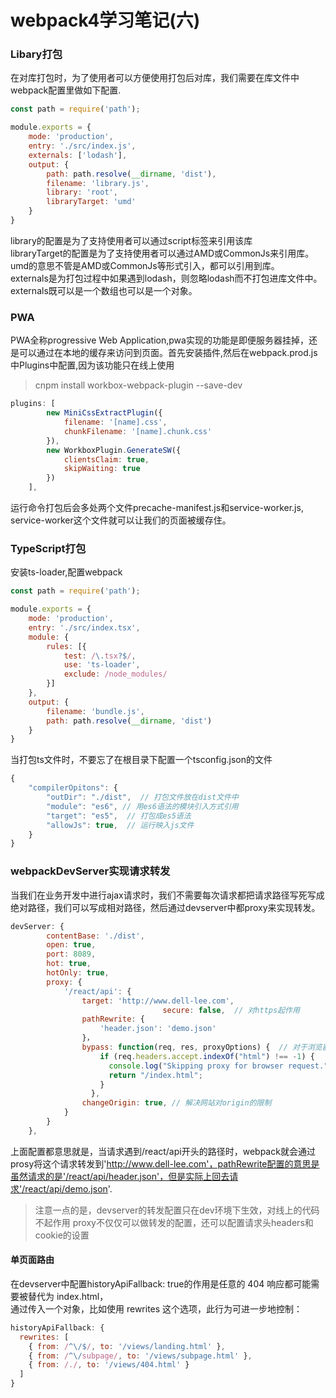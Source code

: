 # webpack4学习笔记(六)

<a name="2e035275"></a>
### Libary打包

在对库打包时，为了使用者可以方便使用打包后对库，我们需要在库文件中webpack配置里做如下配置.

```javascript
const path = require('path');

module.exports = {
	mode: 'production',
	entry: './src/index.js',
	externals: ['lodash'],
	output: {
		path: path.resolve(__dirname, 'dist'),
		filename: 'library.js',
		library: 'root',
		libraryTarget: 'umd'
	}
}
```

library的配置是为了支持使用者可以通过script标签来引用该库<br />libraryTarget的配置是为了支持使用者可以通过AMD或CommonJs来引用库。umd的意思不管是AMD或CommonJs等形式引入，都可以引用到库。<br />externals是为打包过程中如果遇到lodash，则忽略lodash而不打包进库文件中。externals既可以是一个数组也可以是一个对象。

<a name="PWA"></a>
### PWA

PWA全称progressive Web Application,pwa实现的功能是即便服务器挂掉，还是可以通过在本地的缓存来访问到页面。首先安装插件,然后在webpack.prod.js中Plugins中配置,因为该功能只在线上使用

> cnpm install workbox-webpack-plugin --save-dev


```javascript
plugins: [
		new MiniCssExtractPlugin({
			filename: '[name].css',
			chunkFilename: '[name].chunk.css'
        }),
        new WorkboxPlugin.GenerateSW({
            clientsClaim: true,
            skipWaiting: true
        })
    ],
```

运行命令打包后会多处两个文件precache-manifest.js和service-worker.js, service-worker这个文件就可以让我们的页面被缓存住。

<a name="81e4e998"></a>
### TypeScript打包

安装ts-loader,配置webpack

```javascript
const path = require('path');

module.exports = {
	mode: 'production',
	entry: './src/index.tsx',
	module: {
		rules: [{
			test: /\.tsx?$/,
			use: 'ts-loader',
			exclude: /node_modules/
		}]
	},
	output: {
		filename: 'bundle.js',
		path: path.resolve(__dirname, 'dist')
	}
}
```

当打包ts文件时，不要忘了在根目录下配置一个tsconfig.json的文件

```javascript
{
	"compilerOpitons": {
		"outDir": "./dist",  // 打包文件放在dist文件中
		"module": "es6", // 用es6语法的模块引入方式引用
		"target": "es5",  // 打包成es5语法
		"allowJs": true,  // 运行映入js文件
	}
}
```

<a name="f016a273"></a>
### webpackDevServer实现请求转发

当我们在业务开发中进行ajax请求时，我们不需要每次请求都把请求路径写死写成绝对路径，我们可以写成相对路径，然后通过devserver中都proxy来实现转发。

```javascript
devServer: {
		contentBase: './dist',
		open: true,
		port: 8089,
		hot: true,
		hotOnly: true,
		proxy: {
			'/react/api': {
				target: 'http://www.dell-lee.com',
                                  secure: false,  // 对https起作用
				pathRewrite: {
					'header.json': 'demo.json'
				}，
				bypass: function(req, res, proxyOptions) {  // 对于浏览器请求，你想要提供一个 HTML 页面，但是对于 API 请求则保持代理
					if (req.headers.accept.indexOf("html") !== -1) {
					  console.log("Skipping proxy for browser request.");
					  return "/index.html";
					}
				  },
				changeOrigin: true, // 解决网站对origin的限制
			}
		}
	},
```

上面配置都意思就是，当请求遇到/react/api开头的路径时，webpack就会通过prosy将这个请求转发到'http://www.dell-lee.com'，pathRewrite配置的意思是虽然请求的是'/react/api/header.json'，但是实际上回去请求'/react/api/demo.json'.

> 注意一点的是，devserver的转发配置只在dev环境下生效，对线上的代码不起作用
> proxy不仅仅可以做转发的配置，还可以配置请求头headers和cookie的设置


<a name="ccbced4b"></a>
#### 单页面路由

在devserver中配置historyApiFallback: true的作用是任意的 404 响应都可能需要被替代为 index.html，<br />通过传入一个对象，比如使用 rewrites 这个选项，此行为可进一步地控制：

```javascript
historyApiFallback: {
  rewrites: [
    { from: /^\/$/, to: '/views/landing.html' },
    { from: /^\/subpage/, to: '/views/subpage.html' },
    { from: /./, to: '/views/404.html' }
  ]
}
```

